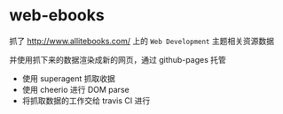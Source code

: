 # web-ebooks

抓了 http://www.allitebooks.com/ 上的 `Web Development` 主题相关资源数据

并使用抓下来的数据渲染成新的网页，通过 github-pages 托管

- 使用 superagent 抓取收据
- 使用 cheerio 进行 DOM parse
- 将抓取数据的工作交给 travis CI 进行
